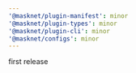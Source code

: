 ```yaml
---
'@masknet/plugin-manifest': minor
'@masknet/plugin-types': minor
'@masknet/plugin-cli': minor
'@masknet/configs': minor
---
```


first release
